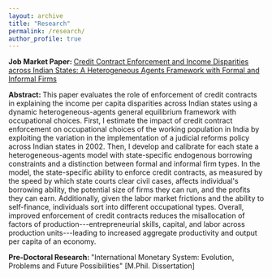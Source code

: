 ```yaml
---
layout: archive
title: "Research"
permalink: /research/
author_profile: true
---
```


<b> Job Market Paper: </b> <a href="https://kritikhanna.github.io/ContractEnforcement-GE/docs/CreditContractEnforcement_KritiKhanna.pdf"> Credit Contract Enforcement and Income Disparities across Indian States: A Heterogeneous Agents Framework with Formal and Informal Firms </a> <br />

<b> Abstract: </b> This paper evaluates the role of enforcement of credit contracts in explaining the income per capita disparities across Indian states using a dynamic heterogeneous-agents general equilibrium framework with occupational choices. First, I estimate the impact of credit contract enforcement on occupational choices of the working population in India by exploiting the variation in the implementation of a judicial reforms policy across Indian states in 2002. Then, I develop and calibrate for each state a heterogeneous-agents model with state-specific endogenous borrowing constraints and a distinction between formal and informal firm types. In the model, the state-specific ability to enforce credit contracts, as measured by the speed by which state courts clear civil cases, affects individual's borrowing ability, the potential size of firms they can run, and the profits they can earn. Additionally, given the labor market frictions and the ability to self-finance, individuals sort into different occupational types. Overall, improved enforcement of credit contracts reduces the misallocation of factors of production---entrepreneurial skills, capital, and labor across production units---leading to increased aggregate productivity and output per capita of an economy. 

<b> Pre-Doctoral Research: </b> "International Monetary System: Evolution, Problems and Future Possibilities" [M.Phil. Dissertation]
